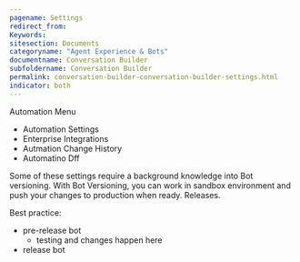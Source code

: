 ```yaml
---
pagename: Settings
redirect_from:
Keywords:
sitesection: Documents
categoryname: "Agent Experience & Bots"
documentname: Conversation Builder
subfoldername: Conversation Builder
permalink: conversation-builder-conversation-builder-settings.html
indicator: both
---
```


Automation Menu

- Automation Settings
- Enterprise Integrations
- Autmation Change History
- Automatino Dff

Some of these settings require a background knowledge into Bot versioning. With Bot Versioning, you can work in sandbox environment and push your changes to production when ready. Releases. 

Best practice:

- pre-release bot
  - testing and changes happen here
- release bot